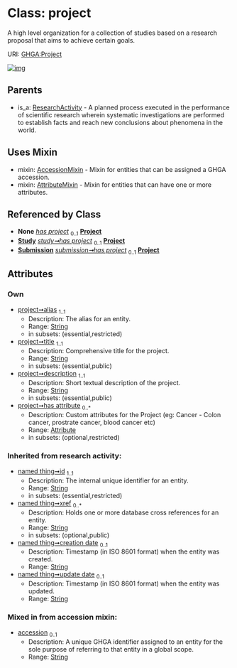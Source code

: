 
# Class: project


A high level organization for a collection of studies based on a research proposal that aims to achieve certain goals.

URI: [GHGA:Project](https://w3id.org/GHGA/Project)


[![img](https://yuml.me/diagram/nofunky;dir:TB/class/[Submission],[Study],[ResearchActivity],[Attribute]<has%20attribute%200..*-++[Project&#124;alias:string;title:string;description:string;accession:string%20%3F;id(i):string;xref(i):string%20*;creation_date(i):string%20%3F;update_date(i):string%20%3F;schema_type(i):string%20%3F;schema_version(i):string%20%3F],[Study]-%20has%20project(i)%200..1>[Project],[Submission]-%20has%20project(i)%200..1>[Project],[Study]++-%20has%20project%200..1>[Project],[Submission]++-%20has%20project%200..1>[Project],[Project]uses%20-.->[AccessionMixin],[Project]uses%20-.->[AttributeMixin],[ResearchActivity]^-[Project],[AttributeMixin],[Attribute],[AccessionMixin])](https://yuml.me/diagram/nofunky;dir:TB/class/[Submission],[Study],[ResearchActivity],[Attribute]<has%20attribute%200..*-++[Project&#124;alias:string;title:string;description:string;accession:string%20%3F;id(i):string;xref(i):string%20*;creation_date(i):string%20%3F;update_date(i):string%20%3F;schema_type(i):string%20%3F;schema_version(i):string%20%3F],[Study]-%20has%20project(i)%200..1>[Project],[Submission]-%20has%20project(i)%200..1>[Project],[Study]++-%20has%20project%200..1>[Project],[Submission]++-%20has%20project%200..1>[Project],[Project]uses%20-.->[AccessionMixin],[Project]uses%20-.->[AttributeMixin],[ResearchActivity]^-[Project],[AttributeMixin],[Attribute],[AccessionMixin])

## Parents

 *  is_a: [ResearchActivity](ResearchActivity.md) - A planned process executed in the performance of scientific research wherein systematic investigations are performed to establish facts and reach new conclusions about phenomena in the world.

## Uses Mixin

 *  mixin: [AccessionMixin](AccessionMixin.md) - Mixin for entities that can be assigned a GHGA accession.
 *  mixin: [AttributeMixin](AttributeMixin.md) - Mixin for entities that can have one or more attributes.

## Referenced by Class

 *  **None** *[has project](has_project.md)*  <sub>0..1</sub>  **[Project](Project.md)**
 *  **[Study](Study.md)** *[study➞has project](study_has_project.md)*  <sub>0..1</sub>  **[Project](Project.md)**
 *  **[Submission](Submission.md)** *[submission➞has project](submission_has_project.md)*  <sub>0..1</sub>  **[Project](Project.md)**

## Attributes


### Own

 * [project➞alias](project_alias.md)  <sub>1..1</sub>
     * Description: The alias for an entity.
     * Range: [String](types/String.md)
     * in subsets: (essential,restricted)
 * [project➞title](project_title.md)  <sub>1..1</sub>
     * Description: Comprehensive title for the project.
     * Range: [String](types/String.md)
     * in subsets: (essential,public)
 * [project➞description](project_description.md)  <sub>1..1</sub>
     * Description: Short textual description of the project.
     * Range: [String](types/String.md)
     * in subsets: (essential,public)
 * [project➞has attribute](project_has_attribute.md)  <sub>0..\*</sub>
     * Description: Custom attributes for the Project  (eg: Cancer - Colon cancer, prostrate cancer, blood cancer etc)
     * Range: [Attribute](Attribute.md)
     * in subsets: (optional,restricted)

### Inherited from research activity:

 * [named thing➞id](named_thing_id.md)  <sub>1..1</sub>
     * Description: The internal unique identifier for an entity.
     * Range: [String](types/String.md)
     * in subsets: (essential,restricted)
 * [named thing➞xref](named_thing_xref.md)  <sub>0..\*</sub>
     * Description: Holds one or more database cross references for an entity.
     * Range: [String](types/String.md)
     * in subsets: (optional,public)
 * [named thing➞creation date](named_thing_creation_date.md)  <sub>0..1</sub>
     * Description: Timestamp (in ISO 8601 format) when the entity was created.
     * Range: [String](types/String.md)
 * [named thing➞update date](named_thing_update_date.md)  <sub>0..1</sub>
     * Description: Timestamp (in ISO 8601 format) when the entity was updated.
     * Range: [String](types/String.md)

### Mixed in from accession mixin:

 * [accession](accession.md)  <sub>0..1</sub>
     * Description: A unique GHGA identifier assigned to an entity for the sole purpose of referring to that entity in a global scope.
     * Range: [String](types/String.md)
